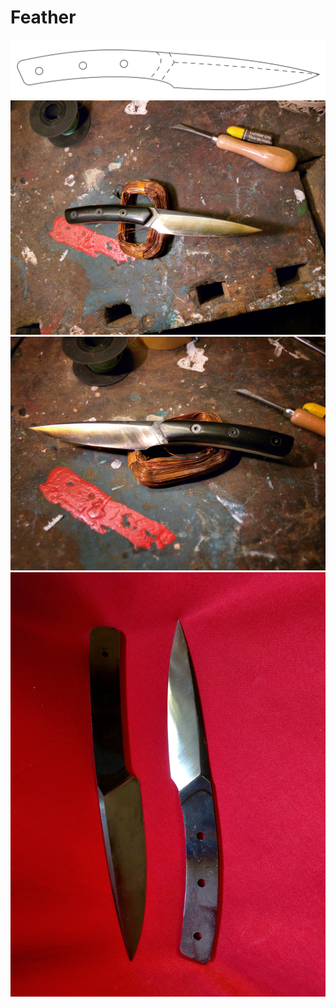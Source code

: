 # Feather
![](feather.svg)
![preview](gallery_2.jpg)
![preview](gallery_3.jpg)
![preview](gallery_1.jpg)
